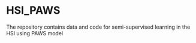 # HSI_PAWS
The repository contains data and code for semi-supervised learning in the HSI using PAWS model

